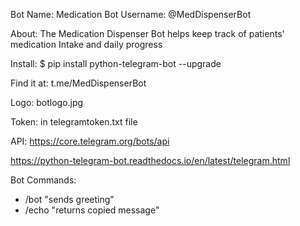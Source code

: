 Bot Name: Medication Bot
Username: @MedDispenserBot

About: The Medication Dispenser Bot helps keep track of patients' medication Intake and daily progress

Install: $ pip install python-telegram-bot --upgrade

Find it at: t.me/MedDispenserBot

Logo: botlogo.jpg

Token: in telegramtoken.txt file

API: https://core.telegram.org/bots/api

https://python-telegram-bot.readthedocs.io/en/latest/telegram.html


Bot Commands:
  - /bot "sends greeting"
  - /echo "returns copied message"
